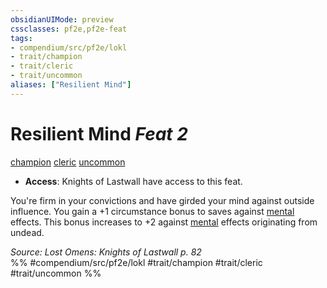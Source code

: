```yaml
---
obsidianUIMode: preview
cssclasses: pf2e,pf2e-feat
tags:
- compendium/src/pf2e/lokl
- trait/champion
- trait/cleric
- trait/uncommon
aliases: ["Resilient Mind"]
---
```

# Resilient Mind  *Feat 2*  
[champion](rules/traits/champion.md "Champion Class Trait")  [cleric](rules/traits/cleric.md "Cleric Class Trait")  [uncommon](rules/traits/uncommon.md "Uncommon Rarity Trait")  

- **Access**: Knights of Lastwall have access to this feat.

You're firm in your convictions and have girded your mind against outside influence. You gain a +1 circumstance bonus to saves against [mental](rules/traits/mental.md "Mental Effect Trait") effects. This bonus increases to +2 against [mental](rules/traits/mental.md "Mental Effect Trait") effects originating from undead.

*Source: Lost Omens: Knights of Lastwall p. 82*  
%% #compendium/src/pf2e/lokl #trait/champion #trait/cleric #trait/uncommon %%